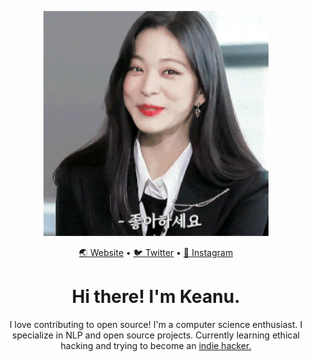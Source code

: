 <p align="center"><img width="360" height="auto" src="chaeng.gif" /></p>

<p align="center"><a href="https://oatlayers.wordpress.com">🌏 Website</a> • <a href="https://twitter.com/@oatlayers">🐦 Twitter</a> • <a href="https://www.instagram.com/oatlayers/">📸 Instagram</a></p>

<h1 align="center">Hi there! I'm Keanu.</h1>

<p align="center">I love contributing to open source! I'm a computer science enthusiast. I specialize in NLP and open source projects. Currently learning ethical hacking and trying to become an <a href="https://www.indiehackers.com/">indie hacker.</a></p>


